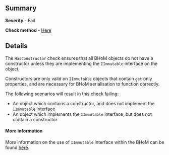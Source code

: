 ## Summary

**Severity** - Fail

**Check method** - [Here](https://github.com/BHoM/Test_Toolkit/blob/master/CodeComplianceTest_Engine/Query/Checks/HasConstructor.cs)

## Details

The `HasConstructor` check ensures that all BHoM objects do not have a constructor unless they are implementing the `IImmutable` interface on the object.

Constructors are only valid on `IImmutable` objects that contain `get` only properties, and are necessary for BHoM serialisation to function correctly.

The following scenarios will result in this check failing:

 - An object which contains a constructor, and does not implement the `IImmutable` interface
 - An object which implements the `IImmutable` interface, but does not contain a constructor

#### More information

More information on the use of `IImmutable` interface within the BHoM can be found [here](https://github.com/BHoM/documentation/wiki/The-IImmutable-interface).
